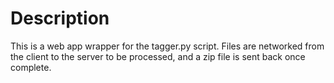 # Description

This is a web app wrapper for the tagger.py script. Files are networked from the client to the server to be processed, and a zip file is sent back once complete.

